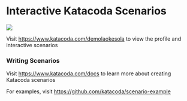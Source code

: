 # Interactive Katacoda Scenarios

[![](http://shields.katacoda.com/katacoda/demolaokesola/count.svg)](https://www.katacoda.com/demolaokesola "Get your profile on Katacoda.com")

Visit https://www.katacoda.com/demolaokesola to view the profile and interactive scenarios

### Writing Scenarios
Visit https://www.katacoda.com/docs to learn more about creating Katacoda scenarios

For examples, visit https://github.com/katacoda/scenario-example
